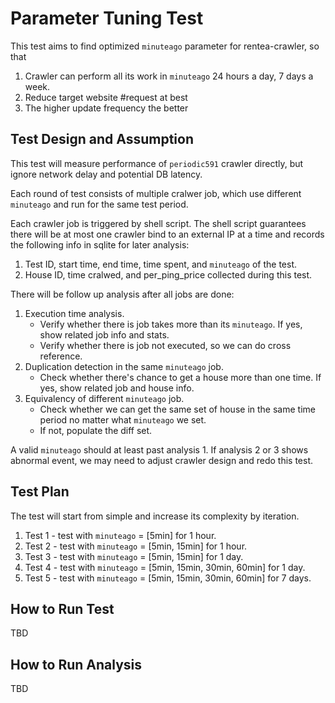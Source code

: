 # Parameter Tuning Test

This test aims to find optimized `minuteago` parameter for rentea-crawler, so that

1. Crawler can perform all its work in `minuteago` 24 hours a day, 7 days a week.
2. Reduce target website #request at best
3. The higher update frequency the better

## Test Design and Assumption

This test will measure performance of `periodic591` crawler directly, but ignore network delay and potential DB latency.

Each round of test consists of multiple cralwer job, which use different `minuteago` and run for the same test period.

Each crawler job is triggered by shell script. The shell script guarantees there will be at most one crawler bind to an 
external IP at a time and records the following info in sqlite for later analysis:

1. Test ID, start time, end time, time spent, and `minuteago` of the test.
2. House ID, time cralwed, and per_ping_price collected during this test.

There will be follow up analysis after all jobs are done:

1. Execution time analysis.
   - Verify whether there is job takes more than its `minuteago`. If yes, show related job info and stats.
   - Verify whether there is job not executed, so we can do cross reference.
2. Duplication detection in the same `minuteago` job.
   - Check whether there's chance to get a house more than one time. If yes, show related job and house info.
3. Equivalency of different `minuteago` job.
   - Check whether we can get the same set of house in the same time period no matter what `minuteago` we set.
   - If not, populate the diff set.

A valid `minuteago` should at least past analysis 1. If analysis 2 or 3 shows abnormal event, we may need to adjust crawler design and redo this test.

## Test Plan

The test will start from simple and increase its complexity by iteration.

1. Test 1 - test with `minuteago` = [5min] for 1 hour.
2. Test 2 - test with `minuteago` = [5min, 15min] for 1 hour.
3. Test 3 - test with `minuteago` = [5min, 15min] for 1 day.
4. Test 4 - test with `minuteago` = [5min, 15min, 30min, 60min] for 1 day.
5. Test 5 - test with `minuteago` = [5min, 15min, 30min, 60min] for 7 days.

## How to Run Test

TBD

## How to Run Analysis

TBD
